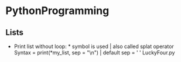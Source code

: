# PythonProgramming

## Lists
* Print list without loop: * symbol is used | also called splat operator
  Syntax = print(*my_list, sep = "\n") | default sep = ' '
  LuckyFour.py
